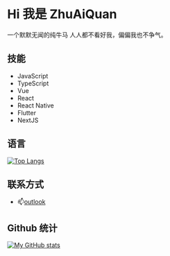 # Hi 我是 ZhuAiQuan

一个默默无闻的纯牛马
人人都不看好我，偏偏我也不争气。

## 技能

- JavaScript
- TypeScript
- Vue
- React
- React Native
- Flutter
- NextJS

## 语言

[![Top Langs](https://github-readme-stats.vercel.app/api/top-langs/?username=ZhuAiQuan)](https://github.com/anuraghazra/github-readme-stats)

## 联系方式

- 📫[outlook](mailto:hadeszaq@outlook.com)

## Github 统计

[![My GitHub stats](https://github-readme-stats.vercel.app/api?username=ZhuAiQuan)](https://github.com/anuraghazra/github-readme-stats)
